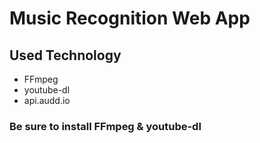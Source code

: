 ﻿# Music Recognition Web App
 
 ## Used Technology
 - FFmpeg
 - youtube-dl
 - api.audd.io
 
 ### Be sure to install FFmpeg & youtube-dl
